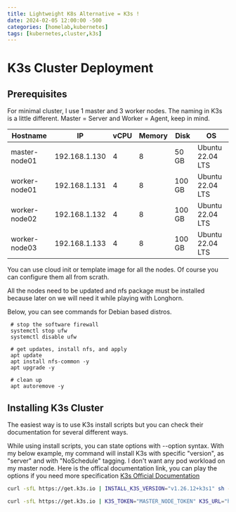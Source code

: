 ```yaml
---
title: Lightweight K8s Alternative = K3s !
date: 2024-02-05 12:00:00 -500
categories: [homelab,kubernetes]
tags: [kubernetes,cluster,k3s]
---
```

# K3s Cluster Deployment


## Prerequisites

For minimal cluster, I use 1 master and 3 worker nodes. The naming in K3s is a little different. Master = Server and Worker = Agent, keep in mind.

|Hostname|IP|vCPU|Memory|Disk|OS|
|---|---|---|---|---|---|
|master-node01|192.168.1.130|4|8|50 GB|Ubuntu 22.04 LTS|
|worker-node01|192.168.1.131|4|8|100 GB|Ubuntu 22.04 LTS|
|worker-node02|192.168.1.132|4|8|100 GB|Ubuntu 22.04 LTS|
|worker-node03|192.168.1.133|4|8|100 GB|Ubuntu 22.04 LTS|


You can use cloud init or template image for all the nodes. Of course you can configure them all from scrath.

All the nodes need to be updated and nfs package must be installed because later on we will need it while playing with Longhorn.

Below, you can see commands for Debian based distros.
~~~
 # stop the software firewall
 systemctl stop ufw
 systemctl disable ufw

 # get updates, install nfs, and apply
 apt update
 apt install nfs-common -y
 apt upgrade -y

 # clean up
 apt autoremove -y
~~~


## Installing K3s Cluster

The easiest way is to use K3s install scripts but you can check their documentation for several different ways. 

While using install scripts, you can state options with --option syntax. With my below example, my command will install K3s with specific "version", as "server" and with "NoSchedule" tagging. I don't want any pod workload on my master node. Here is the offical documentation link, you can play the options if you need more specification [K3s Official Documentation](https://docs.k3s.io/installation/configuration)

~~~bash
curl -sfL https://get.k3s.io | INSTALL_K3S_VERSION="v1.26.12+k3s1" sh -s - server --node-taint 'node-role.kubernetes.io/master=true:NoSchedule'
~~~  



~~~bash
curl -sfL https://get.k3s.io | K3S_TOKEN="MASTER_NODE_TOKEN" K3S_URL="https://MASTER_NODE_IP:6443" K3S_NODE_NAME="worker-node01" INSTALL_K3S_VERSION="v1.26.12+k3s1" sh -
~~~
